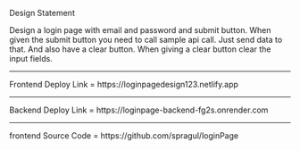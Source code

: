 Design Statement
<p>Design a login page with email and password and submit button. When given the submit button you need to call sample api call. Just send data to that. And also have a clear button. When giving a clear button clear the input fields.</p>
<hr/>
Frontend Deploy Link  = https://loginpagedesign123.netlify.app
<hr/>
Backend Deploy Link  = https://loginpage-backend-fg2s.onrender.com
<hr/>
frontend Source Code  = https://github.com/spragul/loginPage
